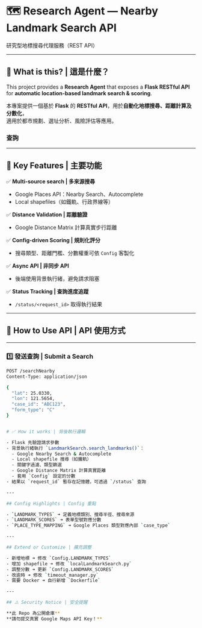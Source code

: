 # 🗺️ Research Agent — Nearby Landmark Search API  
研究型地標搜尋代理服務（REST API）

---

## 📌 What is this? | 這是什麼？

This project provides a **Research Agent** that exposes a **Flask RESTful API** for **automatic location-based landmark search & scoring**.

本專案提供一個基於 **Flask** 的 **RESTful API**，用於**自動化地標搜尋、距離計算及分數化**，  
適用於都市規劃、選址分析、風險評估等應用。

### 查詢
---

## 🚀 Key Features | 主要功能

✅ **Multi-source search | 多來源搜尋**  
- Google Places API：Nearby Search、Autocomplete  
- Local shapefiles（如鐵軌、行政界線等）

✅ **Distance Validation | 距離驗證**  
- Google Distance Matrix 計算真實步行距離

✅ **Config-driven Scoring | 規則化評分**  
- 搜尋類型、距離門檻、分數權重可依 `Config` 客製化

✅ **Async API | 非同步 API**  
- 後端使用背景執行緒，避免請求阻塞

✅ **Status Tracking | 查詢進度追蹤**  
- `/status/<request_id>` 取得執行結果


---

## 📡 How to Use API | API 使用方式

---

### 1️⃣ 發送查詢 | Submit a Search

```bash
POST /searchNearby
Content-Type: application/json

{
  "lat": 25.0330,
  "lon": 121.5654,
  "case_id": "ABC123",
  "form_type": "C"
}


# ✅ How it works | 背後執行邏輯

- Flask 先驗證請求參數
- 背景執行緒執行 `LandmarkSearch.search_landmarks()`：
  - Google Nearby Search & Autocomplete
  - Local shapefile 搜尋（如鐵軌）
  - 關鍵字過濾、類型篩選
  - Google Distance Matrix 計算真實距離
  - 套用 `Config` 設定的分數
- 結果以 `request_id` 暫存在記憶體，可透過 `/status` 查詢

---

## Config Highlights | Config 重點

- `LANDMARK_TYPES` ➜ 定義地標類別、搜尋半徑、搜尋來源  
- `LANDMARK_SCORES` ➜ 表單型號對應分數  
- `PLACE_TYPE_MAPPING` ➜ Google Places 類型對應內部 `case_type`

---

## Extend or Customize | 擴充調整

- 新增地標 ➜ 修改 `Config.LANDMARK_TYPES`
- 增加 shapefile ➜ 修改 `localLandmarkSearch.py`
- 調整分數 ➜ 更新 `Config.LANDMARK_SCORES`
- 改逾時 ➜ 修改 `timeout_manager.py`
- 需要 Docker ➜ 自行新增 `Dockerfile`

---

## ⚠️ Security Notice | 安全提醒

**此 Repo 為公開倉庫**  
**請勿提交真實 Google Maps API Key！**



